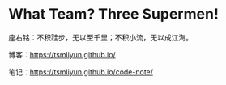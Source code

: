 # What Team? Three Supermen!
座右铭：不积跬步，无以至千里；不积小流，无以成江海。

博客：https://tsmliyun.github.io/

笔记：https://tsmliyun.github.io/code-note/